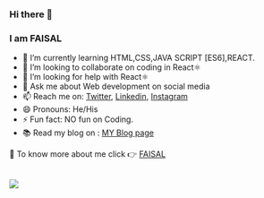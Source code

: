 ### Hi there 👋
### I am FAISAL




- 🌱 I’m currently learning HTML,CSS,JAVA SCRIPT [ES6],REACT.
- 👯 I’m looking to collaborate on coding in React⚛️
- 🤔 I’m looking for help with React⚛️
- 💬 Ask me about Web development on social media
- 📫 Reach me on: <a href="https://twitter.com/faisal_devop/">Twitter</a>, <a href="https://www.linkedin.com/in/faisal-k-4a02801b2/">Linkedin</a>,  <a href="https://www.instagram.com/demented_devops/">Instagram</a>
- 😄 Pronouns: He/His
- ⚡ Fun fact: NO fun on Coding.
- 📚 Read my blog on :  <a href="https://faisal-blog.hashnode.dev/">MY Blog page</a>

🛑 To know more about me click 👉 <a href="https://faisal-webpage.netlify.app/">FAISAL</a>

<br/>
<image src="https://github-readme-stats.vercel.app/api?username=faisal-kursheedali&&show_icons=true&title_color=ffffff&icon_color=bb2acf&text_color=daf7dc&bg_color=151515"/>
